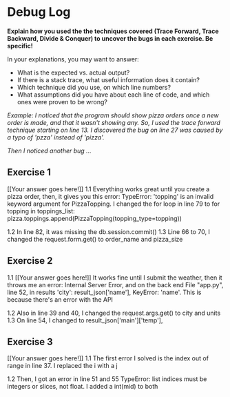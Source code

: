 # Debug Log

**Explain how you used the the techniques covered (Trace Forward, Trace Backward, Divide & Conquer) to uncover the bugs in each exercise. Be specific!**

In your explanations, you may want to answer:

- What is the expected vs. actual output?
- If there is a stack trace, what useful information does it contain?
- Which technique did you use, on which line numbers?
- What assumptions did you have about each line of code, and which ones were proven to be wrong?

_Example: I noticed that the program should show pizza orders once a new order is made, and that it wasn't showing any. So, I used the trace forward technique starting on line 13. I discovered the bug on line 27 was caused by a typo of 'pzza' instead of 'pizza'._

_Then I noticed another bug ..._

## Exercise 1

[[Your answer goes here!]]
1.1 Everything works great until you create a pizza order, then, it gives you this error: TypeError: 'topping' is an invalid keyword argument for PizzaTopping. I changed the for loop in line 79 to for topping in toppings_list:
        pizza.toppings.append(PizzaTopping(topping_type=topping))

1.2 In line 82, it was missing the db.session.commit()
1.3 Line 66 to 70, I changed the request.form.get() to order_name and pizza_size


## Exercise 2

1.1 [[Your answer goes here!]]
It works fine until I submit the weather, then it throws me an error: Internal Server Error, and on the back end  File "app.py", line 52, in results
    'city': result_json['name'],
KeyError: 'name'. This is because there's an error with the API

1.2 Also in line 39 and 40, I changed the request.args.get() to city and units
1.3 On line 54, I changed to result_json['main']['temp'], 

## Exercise 3

[[Your answer goes here!]]
1.1 The first error I solved is the index out of range in line 37. I replaced the i with a j

1.2 Then, I got an error in line 51  and 55 
TypeError: list indices must be integers or slices, not float. I added a int(mid) to both